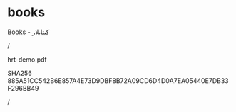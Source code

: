 # books
Books - كىتابلار 

/

hrt-demo.pdf

SHA256          885A51CC542B6E857A4E73D9DBF8B72A09CD6D4D0A7EA05440E7DB33F296BB49

/
